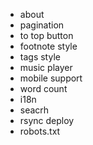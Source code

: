 + about
+ pagination
+ to top button
+ footnote style
+ tags style
+ music player
+ mobile support
+ word count
+ i18n
+ seacrh
+ rsync deploy
+ robots.txt
